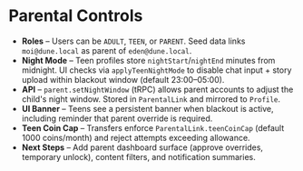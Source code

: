 # Parental Controls

- **Roles** – Users can be `ADULT`, `TEEN`, or `PARENT`. Seed data links `moi@dune.local` as parent of `eden@dune.local`.
- **Night Mode** – Teen profiles store `nightStart`/`nightEnd` minutes from midnight. UI checks via `applyTeenNightMode` to disable chat input + story upload within blackout window (default 23:00–05:00).
- **API** – `parent.setNightWindow` (tRPC) allows parent accounts to adjust the child's night window. Stored in `ParentalLink` and mirrored to `Profile`.
- **UI Banner** – Teens see a persistent banner when blackout is active, including reminder that parent override is required.
- **Teen Coin Cap** – Transfers enforce `ParentalLink.teenCoinCap` (default 1000 coins/month) and reject attempts exceeding allowance.
- **Next Steps** – Add parent dashboard surface (approve overrides, temporary unlock), content filters, and notification summaries.
